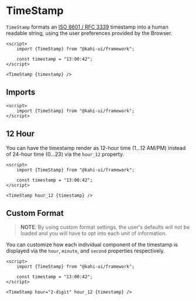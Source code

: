 # TimeStamp

`TimeStamp` formats an [ISO 8601 / RFC 3339](https://www.w3.org/TR/NOTE-datetime) timestamp into a human readable string, using the user preferences provided by the Browser.

```svelte repl TimeStamp Preview
<script>
    import {TimeStamp} from "@kahi-ui/framework";

    const timestamp = "13:00:42";
</script>

<TimeStamp {timestamp} />
```

## Imports

```svelte default TimeStamp Imports
<script>
    import {TimeStamp} from "@kahi-ui/framework";
</script>
```

## 12 Hour

You can have the timestamp render as 12-hour time (1...12 AM/PM) instead of 24-hour time (0...23) via the `hour_12` property.

```svelte repl TimeStamp 12 Hour
<script>
    import {TimeStamp} from "@kahi-ui/framework";

    const timestamp = "13:00:42";
</script>

<TimeStamp hour_12 {timestamp} />
```

## Custom Format

> **NOTE**: By using custom format settings, the user's defaults will not be loaded and you will have to opt into each unit of information.

You can customize how each individual component of the timestamp is displayed via the `hour`, `minute`, and `second` properties respectively.

```svelte repl TimeStamp Custom Format
<script>
    import {TimeStamp} from "@kahi-ui/framework";

    const timestamp = "13:00:42";
</script>

<TimeStamp hour="2-digit" hour_12 {timestamp} />
```
